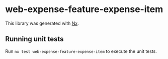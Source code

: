 # web-expense-feature-expense-item

This library was generated with [Nx](https://nx.dev).

## Running unit tests

Run `nx test web-expense-feature-expense-item` to execute the unit tests.
